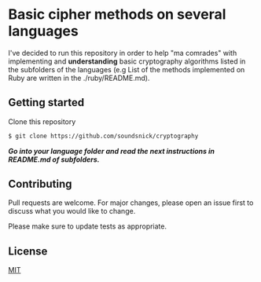 # Basic cipher methods on several languages

I've decided to run this repository in order to help "ma comrades" with implementing and **understanding** basic cryptography algorithms listed in the subfolders of the languages (e.g List of the methods implemented on Ruby are written in the ./ruby/README.md).

## Getting started

Clone this repository
```bash
$ git clone https://github.com/soundsnick/cryptography
```
***Go into your language folder and read the next instructions in README.md of subfolders.***

## Contributing
Pull requests are welcome. For major changes, please open an issue first to discuss what you would like to change.

Please make sure to update tests as appropriate.

## License
[MIT](https://choosealicense.com/licenses/mit/)
